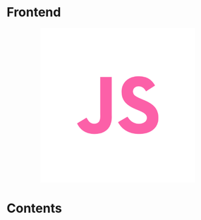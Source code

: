 # Frontend

<p align="center">
  <img src="./assets/js.svg" width="350" style="background-color:white">
</p>

# Contents